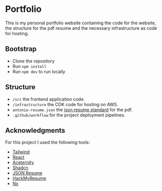 # Portfolio

This is my personal portfolio website containing the code for the website, the structure for the pdf resume and the necessary infrastructure as code for hosting.

## Bootstrap

-   Clone the repository
-   Run `npm install`
-   Run `npm dev` to run locally

## Structure

-   `/src` the frontend application code.
-   `/infrastructure` the CDK code for hosting on AWS.
-   `antonio-resume.json` the [json resume standard](https://jsonresume.org/) for the pdf.
-   `.github/workflow` for the project deployment pipelines.

## Acknowledgments

For this project I used the following tools:

-   [Tailwind](https://tailwindcss.com/)
-   [React](https://react.dev/)
-   [Aceternity](https://ui.aceternity.com/)
-   [Shadcn](https://ui.shadcn.com/)
-   [JSON Resume](https://jsonresume.org/)
-   [HackMyResume](https://github.com/hacksalot/HackMyResume)
-   [Nx](https://nx.dev/)
